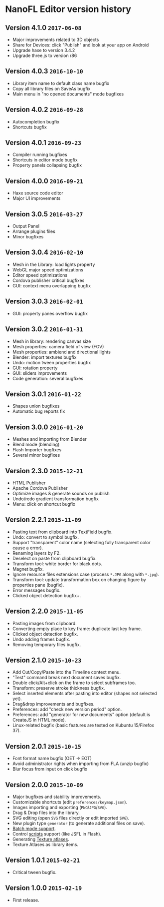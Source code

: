 # NanoFL Editor version history

## Version 4.1.0 `2017-06-08`

* Major improvements related to 3D objects
* Share for Devices: click "Publish" and look at your app on Android
* Upgrade haxe to version 3.4.2
* Upgrade three.js to version r86


## Version 4.0.3 `2016-10-10`

* Library item name to default class name bugfix
* Copy all library files on SaveAs bugfix
* Main menu in "no opened documents" mode bugfixes


## Version 4.0.2 `2016-09-28`

* Autocompletion bugfix
* Shortcuts bugfix


## Version 4.0.1 `2016-09-23`

* Compiler running bugfixes
* Shortcuts in editor mode bugfix
* Property panels collapsing bugfix


## Version 4.0.0 `2016-09-21`

* Haxe source code editor
* Major UI improvements


## Version 3.0.5 `2016-03-27`

* Output Panel
* Arrange plugins files
* Minor bugfixes


## Version 3.0.4 `2016-02-10`

* Mesh in the Library: load lights property
* WebGL major speed optimizations
* Editor speed optimizations
* Cordova publisher critical bugfixes
* GUI: context menu overlapping bugfix


## Version 3.0.3 `2016-02-01`

* GUI: property panes overflow bugfix


## Version 3.0.2 `2016-01-31`

* Mesh in library: rendering canvas size
* Mesh properties: camera field of view (FOV)
* Mesh properties: ambiend and directional lights
* Blender: import textures bugfix
* Undo: motion tween properties bugfix
* GUI: rotation property
* GUI: sliders improvements
* Code generation: several bugfixes

## Version 3.0.1 `2016-01-22`

* Shapes union bugfixes
* Automatic bug reports fix


## Version 3.0.0 `2016-01-20`

* Meshes and importing from Blender
* Blend mode (blending)
* Flash Importer bugfixes
* Several minor bugfixes


## Version 2.3.0 `2015-12-21`

* HTML Publisher
* Apache Cordova Publisher
* Optimize images & generate sounds on publish
* Undo/redo gradient transformation bugfix
* Menu: click on shortcut bugfix


## Version 2.2.1 `2015-11-09`

* Pasting text from clipboard into TextField bugfix.
* Undo: convert to symbol bugfix.
* Support "transparent" color name (selecting fully transparent color cause a error).
* Renaming layers by F2.
* Deselect on paste from clipboard bugfix.
* Transform tool: white border for black dots.
* Magnet bugfix.
* Ignore resource files extensions case (process `*.JPG` along with `*.jpg`).
* Transform tool: update transformation box on changing figure by properties pane (bugfix).
* Error messages bugfix.
* Clicked object detection bugfix+.


## Version 2.2.0 `2015-11-05`

* Pasting images from clipboard.
* Converting empty place to key frame: duplicate last key frame.
* Clicked object detection bugfix.
* Undo adding frames bugfix.
* Removing temporary files bugfix.


## Version 2.1.0 `2015-10-23`

* Add Cut/Copy/Paste into the Timeline context menu.
* "Test" command break next document saves bugfix.
* Double click/Alt+click on the frame to select subframes too.
* Transform: preserve stroke thickness bugfix.
* Select inserted elements after pasting into editor (shapes not selected yet).
* Drag&drop improvements and bugfixes.
* Preferences: add "check new version period" option.
* Preferences: add "generator for new documents" option (default is CreateJS in HTML mode).
* Linux-related bugfix (basic features are tested on Kubuntu 15/Firefox 37).


## Version 2.0.1 `2015-10-15`

* Font format name bugfix (OET -> EOT)
* Avoid administrator rights when importing from FLA (unzip bugfix)
* Blur focus from input on click bugfix


## Version 2.0.0 `2015-10-09`

* Major bugfixes and stability improvements.
* Customizable shortcuts (edit `preferences/keymap.json`).
* Images importing and exporting (`PNG`/`JPG`/`SVG`).
* Drag & Drop files into the library.
* SVG editing (open `SVG` files directly or edit imported `SVG`).
* New plugin type `generator` (to generate additional files on save).
* [Batch mode support](/docs/command_line/).
* Control [scripts](/docs/scripts/) support (like JSFL in Flash).
* Generating [Texture atlases](/docs/generate_texture_atlases/).
* Texture Atlases as library items.


## Version 1.0.1 `2015-02-21`

* Critical tween bugfix.


## Version 1.0.0 `2015-02-19`

* First release.
